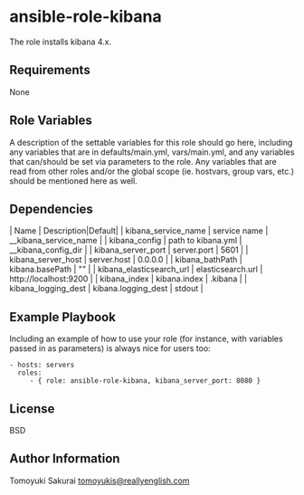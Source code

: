ansible-role-kibana
===================

The role installs kibana 4.x.

Requirements
------------

None

Role Variables
--------------

A description of the settable variables for this role should go here, including any variables that are in defaults/main.yml, vars/main.yml, and any variables that can/should be set via parameters to the role. Any variables that are read from other roles and/or the global scope (ie. hostvars, group vars, etc.) should be mentioned here as well.

Dependencies
------------

| Name | Description|Default|
| kibana\_service\_name      | service name | \_\_kibana\_service\_name |
| kibana\_config             | path to kibana.yml | \_\_kibana\_config\_dir |
| kibana\_server\_port       | server.port | 5601 |
| kibana\_server\_host       | server.host | 0.0.0.0 |
| kibana\_bathPath           | kibana.basePath | "" |
| kibana\_elasticsearch\_url | elasticsearch.url | http://localhost:9200 |
| kibana\_index              | kibana.index | .kibana |
| kibana\_logging\_dest      | kibana.logging\_dest | stdout |

Example Playbook
----------------

Including an example of how to use your role (for instance, with variables passed in as parameters) is always nice for users too:

    - hosts: servers
      roles:
         - { role: ansible-role-kibana, kibana_server_port: 8080 }

License
-------

BSD

Author Information
------------------

Tomoyuki Sakurai <tomoyukis@reallyenglish.com>
